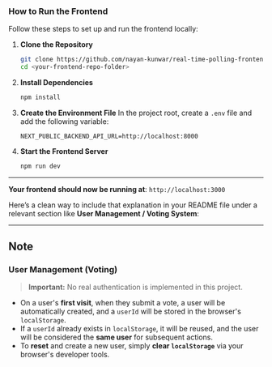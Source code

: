 ### **How to Run the Frontend**

Follow these steps to set up and run the frontend locally:

1. **Clone the Repository**

   ```bash
   git clone https://github.com/nayan-kunwar/real-time-polling-frontend
   cd <your-frontend-repo-folder>
   ```

2. **Install Dependencies**

   ```bash
   npm install
   ```

3. **Create the Environment File**
   In the project root, create a `.env` file and add the following variable:

   ```env
   NEXT_PUBLIC_BACKEND_API_URL=http://localhost:8000
   ```

4. **Start the Frontend Server**

   ```bash
   npm run dev
   ```

---

**Your frontend should now be running at**: `http://localhost:3000`

Here’s a clean way to include that explanation in your README file under a relevant section like **User Management / Voting System**:

---
## Note

### User Management (Voting)

> **Important:** No real authentication is implemented in this project.

- On a user's **first visit**, when they submit a vote, a user will be automatically created, and a `userId` will be stored in the browser's `localStorage`.
- If a `userId` already exists in `localStorage`, it will be reused, and the user will be considered the **same user** for subsequent actions.
- To **reset** and create a new user, simply **clear `localStorage`** via your browser's developer tools.
